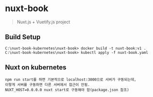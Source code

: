 # nuxt-book

> Nuxt.js + Vuetify.js project

## Build Setup

```
C:\nuxt-book-kubernetes\nuxt-book> docker build -t nuxt-book:v1 .
C:\nuxt-book-kubernetes\nuxt-book> kubectl apply -f nuxt-book.yaml
```

## Nuxt on kubernetes
```
npm run start를 하면 기본적으로 localhost:3000으로 서버가 구동되는데,
이렇게 서버를 구동하면 다른 서버에서 접근이 안됨.
NUXT_HOST=0.0.0.0 nuxt start로 구동해야 함(package.json 참조)
```
